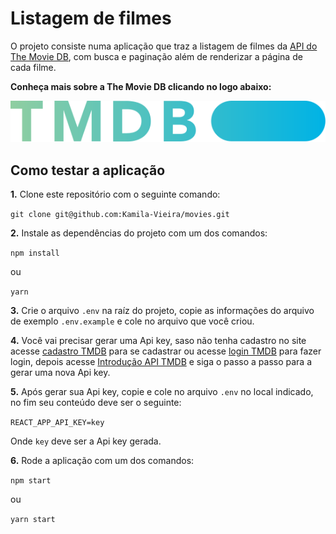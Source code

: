 # Listagem de filmes

O projeto consiste numa aplicação que traz a listagem de filmes da [API do The Movie DB](https://www.themoviedb.org/documentation/api), com busca e paginação além de renderizar a página de cada filme.

**Conheça mais sobre a The Movie DB clicando no logo abaixo:**

[<img src="/images/tmdb_logo.svg"/>](https://www.themoviedb.org/)

## Como testar a aplicação

**1.** Clone este repositório com o seguinte comando:

`git clone git@github.com:Kamila-Vieira/movies.git`

**2.** Instale as dependências do projeto com um dos comandos:

`npm install`

ou

`yarn`

**3.** Crie o arquivo `.env` na raíz do projeto, copie as informações do arquivo de exemplo `.env.example` e cole no arquivo que você criou.

**4.** Você vai precisar gerar uma Api key, saso não tenha cadastro no site acesse [cadastro TMDB](https://www.themoviedb.org/signup) para se cadastrar ou acesse [login TMDB](https://www.themoviedb.org/login) para fazer login, depois acesse [Introdução API TMDB](https://developers.themoviedb.org/3/getting-started/introduction) e siga o passo a passo para a gerar uma nova Api key.

**5.** Após gerar sua Api key, copie e cole no arquivo `.env` no local indicado, no fim seu conteúdo deve ser o seguinte:

`REACT_APP_API_KEY=key`

Onde `key` deve ser a Api key gerada.

**6.** Rode a aplicação com um dos comandos:

`npm start`

ou

`yarn start`
